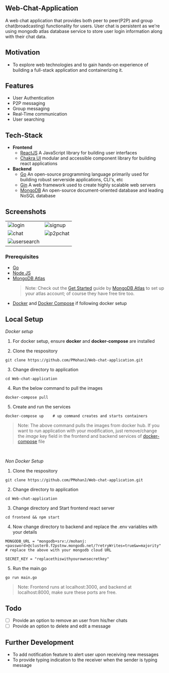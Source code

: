 ## Web-Chat-Application

A web chat application that provides both peer to peer(P2P) and group chat(broadcasting) functionality for users. User chat is
persistent as we're using mongodb atlas database service to store user login information along with their chat data.

## Motivation

- To explore web technologies and to gain hands-on experience of building a full-stack application and containerizing it.

## Features

- User Authentication
- P2P messaging
- Group messaging
- Real-Time communication
- User searching

## Tech-Stack

- **Frontend**
  - [ReactJS](https://reactjs.org/) A JavaScript library for building user interfaces
  - [Chakra UI](https://chakra-ui.com/) modular and accessible component library for building react applications
- **Backend**
  - [Go](https://go.dev/) An open-source programming language primarily used for building robust serverside applications, CLI's, etc
  - [Gin](https://gin-gonic.com/) A web framework used to create highly scalable web servers
  - [MongoDB](https://www.mongodb.com/) An open-source document-oriented database and leading NoSQL database

## Screenshots

|                                              |                                        |
| -------------------------------------------- | -------------------------------------- |
| ![login](https://res.cloudinary.com/dkqc4za4f/image/upload/v1670583518/login_o9r9bz.png)            | ![signup](https://res.cloudinary.com/dkqc4za4f/image/upload/v1670583574/signup_xdkxh3.png)    |
| ![chat](https://res.cloudinary.com/dkqc4za4f/image/upload/v1670583610/chat_page_tbo2vn.png)         | ![p2pchat](https://res.cloudinary.com/dkqc4za4f/image/upload/v1670583628/p2p_chat_jzwlyq.png) |
| ![usersearch](https://res.cloudinary.com/dkqc4za4f/image/upload/v1670583648/user_search_kezpv3.png) |                                        |

### Prerequisites

- [Go](https://go.dev/dl/)
- [Node JS](https://nodejs.org/en/download/)
- [MongoDB Atlas](https://www.mongodb.com/cloud/atlas/register)
  > Note: Check out the [Get Started](https://www.mongodb.com/docs/atlas/getting-started/) guide by [MongoDB Atlas](https://www.mongodb.com/docs/atlas/) to set up your atlas account; of course they have free tire too.
- [Docker](https://www.docker.com/products/docker-desktop/) and [Docker Compose](https://docker-docs.netlify.app/compose/install/) if following docker setup

## Local Setup

_Docker setup_

1. For docker setup, ensure **docker** and **docker-compose** are installed

2. Clone the respository

```
git clone https://github.com/PMohanJ/Web-chat-application.git
```

3. Change directory to application

```
cd Web-chat-application
```

4. Run the below command to pull the images

```
docker-compose pull
```

5. Create and run the services

```
docker-compose up    # up command creates and starts containers
```

> Note: The above command pulls the images from docker hub. If you want to run application with your modification, just remove/change the _image_ key field in the frontend and backend services of [docker-compose](./docker-compose.yml) file

<br/>

_Non Docker Setup_

1. Clone the respository

```
git clone https://github.com/PMohanJ/Web-chat-application.git
```

2. Change directory to application

```
cd Web-chat-application
```

3. Change directory and Start frontend react server

```
cd frontend && npm start
```

4. Now change directory to backend and replace the .env variables with your details

```
MONGODB_URL = "mongodb+srv://mohanj:<password>@cluster0.f2pstnw.mongodb.net/?retryWrites=true&w=majority"
# replace the above with your mongodb cloud URL

SECRET_KEY = "replacethiswithyourownsecretkey"
```

5. Run the main.go

```
go run main.go
```

> Note: Frontend runs at localhost:3000, and backend at localhost:8000, make sure these ports are free.

## Todo

- [ ] Provide an option to remove an user from his/her chats
- [ ] Provide an option to delete and edit a message

## Further Development

- To add notification feature to alert user upon receiving new messages
- To provide typing indication to the receiver when the sender is typing message
